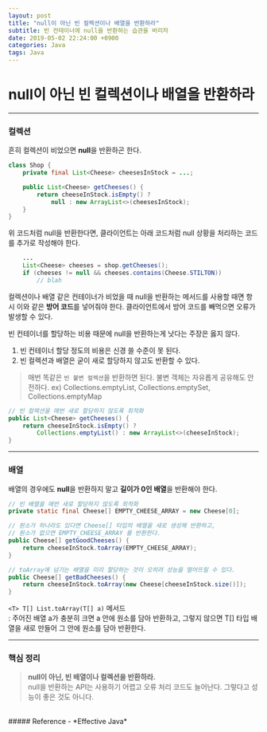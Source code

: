 ```yaml
---
layout: post
title: "null이 아닌 빈 컬렉션이나 배열을 반환하라"
subtitle: 빈 컨테이너에 null을 반환하는 습관을 버리자
date: 2019-05-02 22:24:00 +0900
categories: Java
tags: Java
---
```


# null이 아닌 빈 컬렉션이나 배열을 반환하라
---

### 컬렉션

흔히 컬렉션이 비었으면 **null**을 반환하곤 한다.

```java
class Shop {
    private final List<Cheese> cheesesInStock = ...;

    public List<Cheese> getCheeses() {
        return cheeseInStock.isEmpty() ? 
            null : new ArrayList<>(cheesesInStock);
    }
}
```

위 코드처럼 null을 반환한다면, 클라이언트는 아래 코드처럼 null 상황을 처리하는 코드를 추가로 작성해야 한다.
```java
    ...
    List<Cheese> cheeses = shop.getCheeses();
    if (cheeses != null && cheeses.contains(Cheese.STILTON))
        // blah
```

컬렉션이나 배열 같은 컨테이너가 비었을 때 null을 반환하는 메서드를 사용할 때면 항시 이와 같은 **방어 코드**를 넣어줘야 한다. 
클라이언트에서 방어 코드를 빼먹으면 오류가 발생할 수 있다.

빈 컨테이너를 할당하는 비용 때문에 null을 반환하는게 낫다는 주장은 옳지 않다.
1. 빈 컨테이너 할당 정도의 비용은 신경 쓸 수준이 못 된다.
2. 빈 컬렉션과 배열은 굳이 새로 할당하지 않고도 반환할 수 있다.

> 매번 똑같은 `빈 불변 컬렉션`을 반환하면 된다. 불변 객체는 자유롭게 공유해도 안전하다.
ex) Collections.emptyList, Collections.emptySet, Collections.emptyMap

```java
// 빈 컬렉션을 매번 새로 할당하지 않도록 최적화
public List<Cheese> getCheeses() {
    return cheeseInStock.isEmpty() ? 
        Collections.emptyList() : new ArrayList<>(cheeseInStock);
}

```

---

### 배열

배열의 경우에도 **null**을 반환하지 말고 **길이가 0인 배열**을 반환해야 한다.

```java
// 빈 배열을 매번 새로 할당하지 않도록 최적화
private static final Cheese[] EMPTY_CHEESE_ARRAY = new Cheese[0];

// 원소가 하나라도 있다면 Cheese[] 타입의 배열을 새로 생성해 반환하고, 
// 원소가 없으면 EMPTY_CHEESE_ARRAY 를 반환한다.
public Cheese[] getGoodCheeses() {
    return cheeseInStock.toArray(EMPTY_CHEESE_ARRAY);
}

// toArray에 넘기는 배열을 미리 할당하는 것이 오히려 성능을 떨어뜨릴 수 있다.
public Cheese[] getBadCheeses() {
    return cheeseInStock.toArray(new Cheese[cheeseInStock.size()]);
}

```

`<T> T[] List.toArray(T[] a)`  메서드  
: 주어진 배열 a가 충분히 크면 a 안에 원소를 담아 반환하고, 
그렇지 않으면 T[] 타입 배열을 새로 만들어 그 안에 원소를 담아 반환한다.

---
### 핵심 정리
> **null이 아닌, 빈 배열이나 컬렉션을 반환하라.**   
null을 반환하는 API는 사용하기 어렵고 오류 처리 코드도 늘어난다. 그렇다고 성능이 좋은 것도 아니다.

<br>
##### Reference
- *Effective Java*